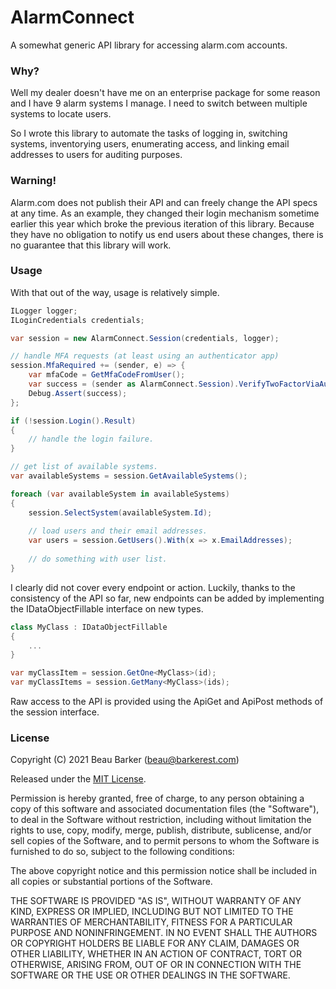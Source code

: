 ﻿# AlarmConnect

A somewhat generic API library for accessing alarm.com accounts.

### Why?

Well my dealer doesn't have me on an enterprise package for some reason and I have
9 alarm systems I manage.  I need to switch between multiple systems to locate users.

So I wrote this library to automate the tasks of logging in, switching systems,
inventorying users, enumerating access, and linking email addresses to users for auditing
purposes.

### Warning!

Alarm.com does not publish their API and can freely change the API specs at any time.
As an example, they changed their login mechanism sometime earlier this year which
broke the previous iteration of this library.  Because they have no obligation to notify
us end users about these changes, there is no guarantee that this library will work.

### Usage

With that out of the way, usage is relatively simple.

```c#
ILogger logger;
ILoginCredentials credentials;

var session = new AlarmConnect.Session(credentials, logger);

// handle MFA requests (at least using an authenticator app)
session.MfaRequired += (sender, e) => {
    var mfaCode = GetMfaCodeFromUser();
    var success = (sender as AlarmConnect.Session).VerifyTwoFactorViaAuthenticatorApp(mfaCode).Result;
    Debug.Assert(success);
};

if (!session.Login().Result)
{
    // handle the login failure.
}

// get list of available systems.
var availableSystems = session.GetAvailableSystems();

foreach (var availableSystem in availableSystems)
{
    session.SelectSystem(availableSystem.Id);
    
    // load users and their email addresses.
    var users = session.GetUsers().With(x => x.EmailAddresses);
    
    // do something with user list.
}
```

I clearly did not cover every endpoint or action.  Luckily, thanks to the consistency of the 
API so far, new endpoints can be added by implementing the IDataObjectFillable interface on
new types.

```c#
class MyClass : IDataObjectFillable
{
    ...
}

var myClassItem = session.GetOne<MyClass>(id);
var myClassItems = session.GetMany<MyClass>(ids);
```

Raw access to the API is provided using the ApiGet and ApiPost methods of the session interface.


### License

Copyright (C) 2021 Beau Barker (beau@barkerest.com)

Released under the [MIT License](https://opensource.org/licenses/MIT).

Permission is hereby granted, free of charge, to any person obtaining a copy of this software and associated documentation files (the "Software"), to deal in the Software without restriction, including without limitation the rights to use, copy, modify, merge, publish, distribute, sublicense, and/or sell copies of the Software, and to permit persons to whom the Software is furnished to do so, subject to the following conditions:

The above copyright notice and this permission notice shall be included in all copies or substantial portions of the Software.

THE SOFTWARE IS PROVIDED "AS IS", WITHOUT WARRANTY OF ANY KIND, EXPRESS OR IMPLIED, INCLUDING BUT NOT LIMITED TO THE WARRANTIES OF MERCHANTABILITY, FITNESS FOR A PARTICULAR PURPOSE AND NONINFRINGEMENT. IN NO EVENT SHALL THE AUTHORS OR COPYRIGHT HOLDERS BE LIABLE FOR ANY CLAIM, DAMAGES OR OTHER LIABILITY, WHETHER IN AN ACTION OF CONTRACT, TORT OR OTHERWISE, ARISING FROM, OUT OF OR IN CONNECTION WITH THE SOFTWARE OR THE USE OR OTHER DEALINGS IN THE SOFTWARE.